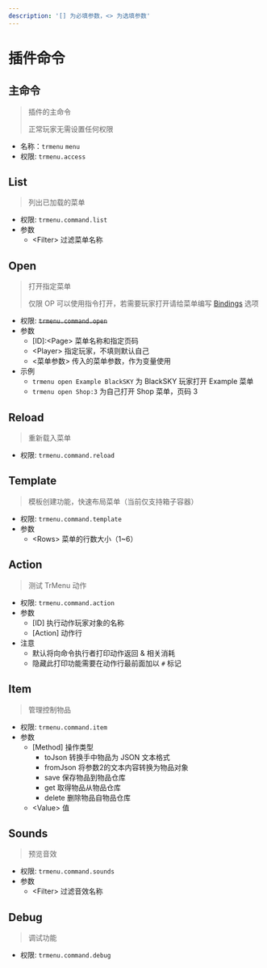 ```yaml
---
description: '[] 为必填参数，<> 为选填参数'
---
```


# 插件命令

## 主命令

> 插件的主命令
>
> 正常玩家无需设置任何权限

* 名称：`trmenu` `menu` 
* 权限: `trmenu.access` 

## List

> 列出已加载的菜单

* 权限: `trmenu.command.list` 
* 参数
  * &lt;Filter&gt; 过滤菜单名称

## Open

> 打开指定菜单
>
> 仅限 OP 可以使用指令打开，若需要玩家打开请给菜单编写 [Bindings]([https://hhhhhy.gitbook.io/trmenu-v3/menu/configuration/bindings](https://bukkit.wiki/plugins/plugins/trmenu/menu/configuration/bindings.html)) 选项

* 权限: ~~`trmenu.command.open`~~
* 参数
  * \[ID\]:&lt;Page&gt; 菜单名称和指定页码
  * &lt;Player&gt; 指定玩家，不填则默认自己
  * &lt;菜单参数&gt; 传入的菜单参数，作为变量使用
* 示例
  * `trmenu open Example BlackSKY` 为 BlackSKY 玩家打开 Example 菜单
  * `trmenu open Shop:3` 为自己打开 Shop 菜单，页码 3

## Reload

> 重新载入菜单

* 权限: `trmenu.command.reload` 

## Template

> 模板创建功能，快速布局菜单（当前仅支持箱子容器）

* 权限: `trmenu.command.template` 
* 参数
  * &lt;Rows&gt; 菜单的行数大小（1~6）

## Action

> 测试 TrMenu 动作

* 权限: `trmenu.command.action` 
* 参数
  * \[ID\] 执行动作玩家对象的名称
  * \[Action\] 动作行
* 注意
  * 默认将向命令执行者打印动作返回 & 相关消耗
  * 隐藏此打印功能需要在动作行最前面加以 `#` 标记

## Item

> 管理控制物品

* 权限: `trmenu.command.item` 
* 参数
  * \[Method\] 操作类型
    * toJson 转换手中物品为 JSON 文本格式
    * fromJson 将参数2的文本内容转换为物品对象
    * save 保存物品到物品仓库
    * get 取得物品从物品仓库
    * delete 删除物品自物品仓库
  * &lt;Value&gt; 值

## Sounds

> 预览音效

* 权限: `trmenu.command.sounds` 
* 参数
  * &lt;Filter&gt; 过滤音效名称

## Debug

> 调试功能

* 权限: `trmenu.command.debug`


